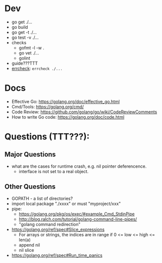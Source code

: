 # Dev
* go get ./...
* go build
* go get -t ./...
* go test -v ./...
* checks
  * gofmt -l -w .
  * go vet ./...
  * golint
* guide???TTT
* [errcheck](https://github.com/kisielk/errcheck): ```errcheck ./...```

# Docs
* Effective Go: https://golang.org/doc/effective_go.html
* Cmd/Tools: https://golang.org/cmd/
* Code Review: https://github.com/golang/go/wiki/CodeReviewComments
* How to write Go code: https://golang.org/doc/code.html

# Questions (TTT???):
## Major Questions
* what are the cases for runtime crash, e.g. nil pointer deferencence.
  * interface is not set to a real object.

## Other Questions
* GOPATH - a list of directories?
* import local package "./xxxx" or must "myproject/xxx"
* pipe: 
  * https://golang.org/pkg/os/exec/#example_Cmd_StdinPipe
  * http://blog.ralch.com/tutorial/golang-command-line-pipes/
  * "golang command redirection"
* https://golang.org/ref/spec#Slice_expressions
  * For arrays or strings, the indices are in range if 0 <= low <= high <= len(a)
  * append nil
  * nil slice
* https://golang.org/ref/spec#Run_time_panics
